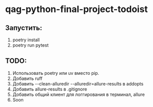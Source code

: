 # qag-python-final-project-todoist

## Запустить: 
1. poetry install 
2. poetry run pytest 

## TODO: 
1. Использовать poetry или uv вместо pip. 
2. Добавить ruff 
3. Добавить --clean-alluredir --alluredir=allure-results в addopts 
4. Добавить allure-results в .gitignore 
5. Добавить общий клиент для логгирования в терминал, allure 
6. Soon 
